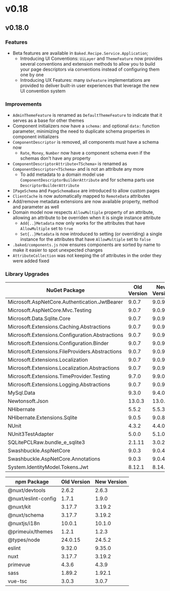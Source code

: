 # v0.18

## v0.18.0

### Features

- Beta features are available in `Baked.Recipe.Service.Application`;
  - Introducing UI Conventions: `UiLayer` and `ThemeFeature` now provides
    several conventions and extension methods to allow you to build your page
    descriptors via conventions instead of configuring them one by one
  - Introducing UX Features: many `UxFeature` implementations are provided to
    deliver built-in user experiences that leverage the new UI convention system

### Improvements

- `AdminThemeFeature` is renamed as `DefaultThemeFeature` to indicate that it
  serves as a base for other themes
- Component initializers now have a `schema:` and optional `data:` function
  parameter, minimizing the need to duplicate schema properties in component
  initializers
- `ComponentDescriptor` is removed, all components must have a schema now
  - `Rate`, `Money`, `Number` now have a component schema even if the schemas
    don't have any property
- `ComponentDescriptorAttribute<TSchema>` is renamed as
  `ComponentDescriptor<TSchema>` and is not an attribute any more
  - To add metadata to a domain model use `ComponentDescriptorBuilderAttribute`
    and for schema parts use `DescriptorBuilderAttribute`
- `IPageSchema` and `PageSchemaBase` are introduced to allow custom pages
- `ClientCache` is now automatically mapped to `RemoteData` attributes
- Add/remove metadata extensions are now available property, method and
  parameter as well
- Domain model now respects `AllowMultiple` property of an attribute, allowing
  an attribute to be overriden when it is single instance attribute
  - `Add{..}Metadata` now only works for the attributes that have
    `AllowMultiple` set to `true`
  - `Set{..}Metadata` is now introduced to setting (or overriding) a single
    instance for the attributes that have `AllowMultiple` set to `false`
- `.baked/components.js` now ensures components are sorted by name to make it
  easier to spot unexpected changes
- `AttributeCollection` was not keeping the of attributes in the order they were
  added fixed

### Library Upgrades

| NuGet Package                                   | Old Version | New Version |
| ---                                             | ---         | ---         |
| Microsoft.AspNetCore.Authentication.JwtBearer   | 9.0.7       | 9.0.9       |
| Microsoft.AspNetCore.Mvc.Testing                | 9.0.7       | 9.0.9       |
| Microsoft.Data.Sqlite.Core                      | 9.0.7       | 9.0.9       |
| Microsoft.Extensions.Caching.Abstractions       | 9.0.7       | 9.0.9       |
| Microsoft.Extensions.Configuration.Abstractions | 9.0.7       | 9.0.9       |
| Microsoft.Extensions.Configuration.Binder       | 9.0.7       | 9.0.9       |
| Microsoft.Extensions.FileProviders.Abstractions | 9.0.7       | 9.0.9       |
| Microsoft.Extensions.Localization               | 9.0.7       | 9.0.9       |
| Microsoft.Extensions.Localization.Abstractions  | 9.0.7       | 9.0.9       |
| Microsoft.Extensions.TimeProvider.Testing       | 9.7.0       | 9.9.0       |
| Microsoft.Extensions.Logging.Abstractions       | 9.0.7       | 9.0.9       |
| MySql.Data                                      | 9.3.0       | 9.4.0       |
| Newtonsoft.Json                                 | 13.0.3      | 13.0.4      |
| NHibernate                                      | 5.5.2       | 5.5.3       |
| NHibernate.Extensions.Sqlite                    | 9.0.5       | 9.0.8       |
| NUnit                                           | 4.3.2       | 4.4.0       |
| NUnit3TestAdapter                               | 5.0.0       | 5.1.0       |
| SQLitePCLRaw.bundle_e_sqlite3                   | 2.1.11      | 3.0.2       |
| Swashbuckle.AspNetCore                          | 9.0.3       | 9.0.4       |
| Swashbuckle.AspNetCore.Annotations              | 9.0.3       | 9.0.4       |
| System.IdentityModel.Tokens.Jwt                 | 8.12.1      | 8.14.0      |

| npm Package         | Old Version | New Version |
| ---                 | ---         | ---         |
| @nuxt/devtools      | 2.6.2       | 2.6.3       |
| @nuxt/eslint-config | 1.7.1       | 1.9.0       |
| @nuxt/kit           | 3.17.7      | 3.19.2      |
| @nuxt/schema        | 3.17.7      | 3.19.2      |
| @nuxtjs/i18n        | 10.0.1      | 10.1.0      |
| @primeuix/themes    | 1.2.1       | 1.2.3       |
| @types/node         | 24.0.15     | 24.5.2      |
| eslint              | 9.32.0      | 9.35.0      |
| nuxt                | 3.17.7      | 3.19.2      |
| primevue            | 4.3.6       | 4.3.9       |
| sass                | 1.89.2      | 1.92.1      |
| vue-tsc             | 3.0.3       | 3.0.7       |
